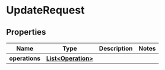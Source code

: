

# UpdateRequest


## Properties

| Name | Type | Description | Notes |
|------------ | ------------- | ------------- | -------------|
|**operations** | [**List&lt;Operation&gt;**](Operation.md) |  |  |



